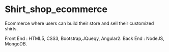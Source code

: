 # Shirt_shop_ecommerce
 Ecommerce where users can build their store and sell their customized shirts.
 
 Front End : HTML5, CSS3, Bootstrap,JQueqy, Angular2.
 Back End : NodeJS, MongoDB. 

